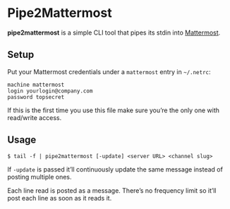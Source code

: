 # Pipe2Mattermost

**pipe2mattermost** is a simple CLI tool that pipes its stdin into
[Mattermost][].

[Mattermost]: https://about.mattermost.com/

## Setup

Put your Mattermost credentials under a `mattermost` entry in `~/.netrc`:

```netrc
machine mattermost
login yourlogin@company.com
password topsecret
```

If this is the first time you use this file make sure you’re the only one with
read/write access.

## Usage

    $ tail -f | pipe2mattermost [-update] <server URL> <channel slug>

If `-update` is passed it’ll continuously update the same message instead of
posting multiple ones.

Each line read is posted as a message. There’s no frequency limit so it’ll post
each line as soon as it reads it.
